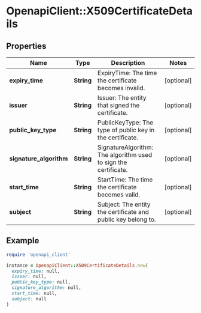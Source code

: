 # OpenapiClient::X509CertificateDetails

## Properties

| Name | Type | Description | Notes |
| ---- | ---- | ----------- | ----- |
| **expiry_time** | **String** | ExpiryTime: The time the certificate becomes invalid. | [optional] |
| **issuer** | **String** | Issuer: The entity that signed the certificate. | [optional] |
| **public_key_type** | **String** | PublicKeyType: The type of public key in the certificate. | [optional] |
| **signature_algorithm** | **String** | SignatureAlgorithm: The algorithm used to sign the certificate. | [optional] |
| **start_time** | **String** | StartTime: The time the certificate becomes valid. | [optional] |
| **subject** | **String** | Subject: The entity the certificate and public key belong to. | [optional] |

## Example

```ruby
require 'openapi_client'

instance = OpenapiClient::X509CertificateDetails.new(
  expiry_time: null,
  issuer: null,
  public_key_type: null,
  signature_algorithm: null,
  start_time: null,
  subject: null
)
```

